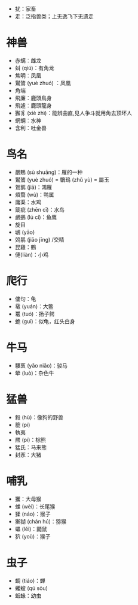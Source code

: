 * 扰：家畜
* 走：泛指兽类；上无逸飞下无遗走
# 神兽
* 赤螭：雌龙
* 虯 (qiú)：有角龙
* 焦明：凤凰
* 鸑鷟 (yuè zhuó) ：凤凰
* 角端
* 飛廉：鹿頭鳥身
* 飛遽：鹿頭龍身
* 獬豸 (xiè zhì)：能辨曲直,见人争斗就用角去顶坏人
* 蝄蜽：水神
* 含利：吐金兽

# 鸟名
* 鷫鷞 (sù shuāng)：雁的一种
* 鸑鷟 (yuè zhuó) = 鸀鳿 (zhǔ yù) = 屬玉
* 鴐鹅 (jiā)：鴻雁
* 煩鶩 (wù)：鸭属
* 庸渠：水鸡
* 箴疵 (zhēn cī)：水鸟
* 鸕鷀 (lú cí)：鱼鹰
* 旋目
* 鴢 (yāo)
* 䴔䴖 (jiāo jīng) /交精
* 昆雞：鶴
* 僆(liàn)：小鸡

# 爬行
* 僂句：龟
* 鼋 (yuán)：大鳖
* 鼍 (tuó)：扬子鳄
* 蛫 (guǐ)：似龟，红头白身

# 牛马
* 騕褭 (yǎo niǎo)：骏马
* 犖 (luò)：杂色牛

# 猛兽
* 豰 (hù)：像狗的野兽
* 貔 (pí)
* 執夷
* 羆 (pí)：棕熊
* 猛氏：马来熊
* 封豕：大猪

# 哺乳
* 玃：大母猴
* 蜼 (wèi)：长尾猴
* 猱 (náo)：猴子
* 獑猢 (chán hú)：猕猴
* 蠝 (lěi)：鼯鼠
* 狖 (yoù)：猴子

# 虫子
* 蜩 (tiáo)：蝉
* 蠼螋 (qú sōu)
* 蚳蝝：幼虫